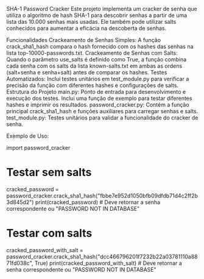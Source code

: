 SHA-1 Password Cracker
Este projeto implementa um cracker de senha que utiliza o algoritmo de hash SHA-1 para descobrir senhas a partir de uma lista das 10.000 senhas mais usadas. Ele também pode utilizar salts conhecidos para aumentar a eficácia na descoberta de senhas.

Funcionalidades
Crackeamento de Senhas Simples: A função crack_sha1_hash compara o hash fornecido com os hashes das senhas na lista top-10000-passwords.txt.
Crackeamento de Senhas com Salts: Quando o parâmetro use_salts é definido como True, a função combina cada senha com os salts da lista known-salts.txt em ambas as ordens (salt+senha e senha+salt) antes de comparar os hashes.
Testes Automatizados: Inclui testes unitários em test_module.py para verificar a precisão da função com diferentes hashes e configurações de salts.
Estrutura do Projeto
main.py: Ponto de entrada para desenvolvimento e execução dos testes. Inclui uma função de exemplo para testar diferentes hashes e imprimir os resultados.
password_cracker.py: Contém a função principal crack_sha1_hash e funções auxiliares para carregar senhas e salts.
test_module.py: Testes unitários para validar a funcionalidade do cracker de senha.

Exemplo de Uso:

import password_cracker
# Testar sem salts
cracked_password = password_cracker.crack_sha1_hash("fbbe7e952d1050bfb09dfdb71d4c2ff2b3d845d2")
print(cracked_password)  # Deve retornar a senha correspondente ou "PASSWORD NOT IN DATABASE"

# Testar com salts
cracked_password_with_salt = password_cracker.crack_sha1_hash("dcc466796201f7232b22a03781110a8871fd038c", True)
print(cracked_password_with_salt)  # Deve retornar a senha correspondente ou "PASSWORD NOT IN DATABASE"
